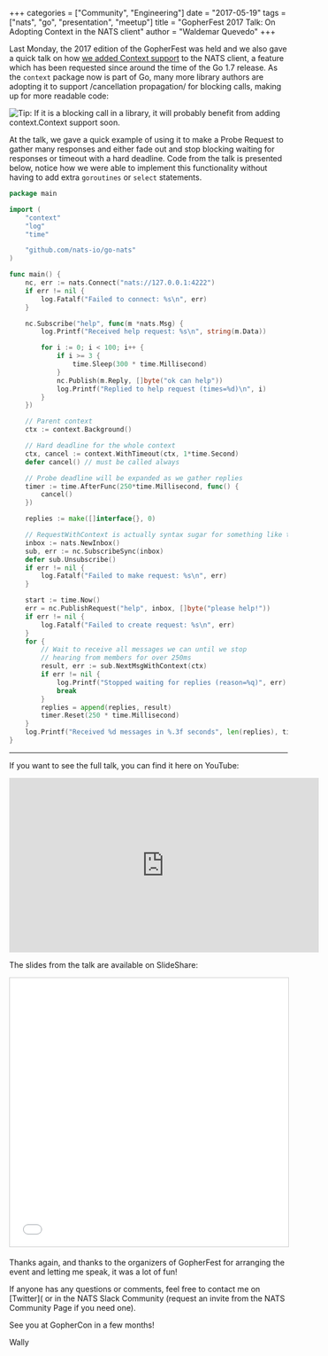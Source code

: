 +++
categories = ["Community", "Engineering"]
date = "2017-05-19"
tags = ["nats", "go", "presentation", "meetup"]
title = "GopherFest 2017 Talk: On Adopting Context in the NATS client"
author = "Waldemar Quevedo"
+++

Last Monday, the 2017 edition of the GopherFest was held and we also gave a quick talk on how [we added Context support](https://github.com/nats-io/go-nats/pull/275) to the NATS client, a feature which has been requested since around the time of the Go 1.7 release. As the `context` package now is part of Go, many more library authors are adopting it to support /cancellation propagation/ for blocking calls, making up for more readable code:

<img class="img-responsive center-block" alt="Tip: If it is a blocking call in a library, it will probably benefit from adding context.Context support soon." src="/img/blog/gopherfest-2017-talk-on-adopting-context-in-the-nats-client.png">

At the talk, we gave a quick example of using it to make a Probe Request to gather many responses and either fade out and stop blocking waiting for responses or timeout with a hard deadline. Code from the talk is presented below, notice how we were able to implement this functionality without having to add extra `goroutines`
or `select` statements.

```go
package main

import (
	"context"
	"log"
	"time"

	"github.com/nats-io/go-nats"
)

func main() {
	nc, err := nats.Connect("nats://127.0.0.1:4222")
	if err != nil {
		log.Fatalf("Failed to connect: %s\n", err)
	}

	nc.Subscribe("help", func(m *nats.Msg) {
		log.Printf("Received help request: %s\n", string(m.Data))

		for i := 0; i < 100; i++ {
			if i >= 3 {
				time.Sleep(300 * time.Millisecond)
			}
			nc.Publish(m.Reply, []byte("ok can help"))
			log.Printf("Replied to help request (times=%d)\n", i)
		}
	})

	// Parent context
	ctx := context.Background()

	// Hard deadline for the whole context
	ctx, cancel := context.WithTimeout(ctx, 1*time.Second)
	defer cancel() // must be called always

	// Probe deadline will be expanded as we gather replies
	timer := time.AfterFunc(250*time.Millisecond, func() {
		cancel()
	})

	replies := make([]interface{}, 0)

	// RequestWithContext is actually syntax sugar for something like this
	inbox := nats.NewInbox()
	sub, err := nc.SubscribeSync(inbox)
	defer sub.Unsubscribe()
	if err != nil {
		log.Fatalf("Failed to make request: %s\n", err)
	}

	start := time.Now()
	err = nc.PublishRequest("help", inbox, []byte("please help!"))
	if err != nil {
		log.Fatalf("Failed to create request: %s\n", err)
	}
	for {
		// Wait to receive all messages we can until we stop
		// hearing from members for over 250ms
		result, err := sub.NextMsgWithContext(ctx)
		if err != nil {
			log.Printf("Stopped waiting for replies (reason=%q)", err)
			break
		}
		replies = append(replies, result)
		timer.Reset(250 * time.Millisecond)
	}
	log.Printf("Received %d messages in %.3f seconds", len(replies), time.Since(start).Seconds())
}
```

<hr>

If you want to see the full talk, you can find it here on YouTube:

<div class="row">
  <div class="col-md-12">
    <div class="center-block">
      <div class="embed-responsive embed-responsive-16by9">
        <iframe width="560" height="315" src="https://www.youtube.com/embed/giUatBmmb_Y?start=6683" frameborder="0" allowfullscreen></iframe>
      </div>
    </div>
  </div>
</div>

The slides from the talk are available on SlideShare:

<div class="row">
  <div class="col-md-12">
    <div class="center-block text-center">
      <iframe src="//www.slideshare.net/slideshow/embed_code/key/KH6lTCHbSZZTMT" width="595" height="485" frameborder="0" marginwidth="0" marginheight="0" scrolling="no" style="border:1px solid #CCC; border-width:1px; margin-bottom:5px; max-width: 100%;" allowfullscreen> </iframe>
    </div>
  </div>
</div>

Thanks again, and thanks to the organizers of GopherFest for arranging the event and letting me speak, it was a lot of fun!

If anyone has any questions or comments, feel free to contact me on [Twitter]( or in the NATS Slack Community (request an invite from the NATS Community Page if you need one).

See you at GopherCon in a few months!

Wally
